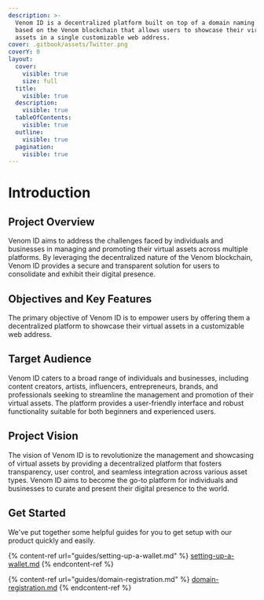 ```yaml
---
description: >-
  Venom ID is a decentralized platform built on top of a domain naming system
  based on the Venom blockchain that allows users to showcase their virtual
  assets in a single customizable web address.
cover: .gitbook/assets/Twitter.png
coverY: 0
layout:
  cover:
    visible: true
    size: full
  title:
    visible: true
  description:
    visible: true
  tableOfContents:
    visible: true
  outline:
    visible: true
  pagination:
    visible: true
---
```


# Introduction

## Project Overview

Venom ID aims to address the challenges faced by individuals and businesses in managing and promoting their virtual assets across multiple platforms. By leveraging the decentralized nature of the Venom blockchain, Venom ID provides a secure and transparent solution for users to consolidate and exhibit their digital presence.

## Objectives and Key Features

The primary objective of Venom ID is to empower users by offering them a decentralized platform to showcase their virtual assets in a customizable web address.

## Target Audience

Venom ID caters to a broad range of individuals and businesses, including content creators, artists, influencers, entrepreneurs, brands, and professionals seeking to streamline the management and promotion of their virtual assets. The platform provides a user-friendly interface and robust functionality suitable for both beginners and experienced users.

## Project Vision

The vision of Venom ID is to revolutionize the management and showcasing of virtual assets by providing a decentralized platform that fosters transparency, user control, and seamless integration across various asset types. Venom ID aims to become the go-to platform for individuals and businesses to curate and present their digital presence to the world.



## Get Started

We've put together some helpful guides for you to get setup with our product quickly and easily.

{% content-ref url="guides/setting-up-a-wallet.md" %}
[setting-up-a-wallet.md](guides/setting-up-a-wallet.md)
{% endcontent-ref %}

{% content-ref url="guides/domain-registration.md" %}
[domain-registration.md](guides/domain-registration.md)
{% endcontent-ref %}
